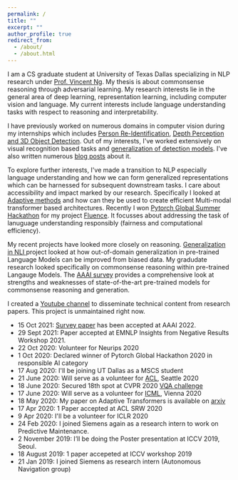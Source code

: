 ```yaml
---
permalink: /
title: ""
excerpt: ""
author_profile: true
redirect_from:
  - /about/
  - /about.html
---
```


I am a CS graduate student at University of Texas Dallas specializing in NLP research under [Prof. Vincent Ng](http://www.hlt.utdallas.edu/~vince/). My thesis is about commonsense reasoning through adversarial learning. My research interests lie in the general area of deep learning, representation learning, including computer vision and language. My current interests include language understanding tasks with respect to reasoning and interpretability.

I have previously worked on numerous domains in computer vision during my internships which includes [Person Re-Identification](https://prajjwal1.github.io/publications/IncrementalPersonReid), [Depth Perception and 3D Object Detection](https://www.youtube.com/watch?v=vlDTgj3Kut8). Out of my interests, I've worked extensively on visual recognition based tasks and [generalization of detection models](https://prajjwal1.github.io/publications/GenDetectionIccvw19). I've also written numerous [blog posts](https://prajjwal1.github.io/blog/) about it.

To explore further interests, I've made a transition to NLP especially language understanding and how we can form generalized representations which can be harnessed for subsequent downstream tasks. I care about accessibility and impact marked by our research. Specifically I looked at [Adaptive methods](https://prajjwal1.github.io/publications/adaptive_tfmr_acl_srw_2020) and how can they be used to create efficient Multi-modal transformer based architectures. Recently I won [Pytorch Global Summer Hackathon](https://pytorch.org/blog/announcing-the-winners-of-the-2020-global-pytorch-summer-hackathon/) for my project [Fluence](https://github.com/prajjwal1/fluence). It focusses about addressing the task of lanuguage understanding responsibly (fairness and computational efficiency).

My recent projects have looked more closely on reasoning. [Generalization in NLI ](https://arxiv.org/abs/2110.01518) project looked at how out-of-domain generalization in pre-trained Language Models can be improved from biased data. My gradudate research looked specifically on commonsense reasoning within pre-trained Langauge Models. The [AAAI survey](https://arxiv.org/abs/2201.12438) provides a comprehensive look at strengths and weaknesses of state-of-the-art pre-trained models for commonsense reasoning and generation.


I created a [Youtube channel](https://youtube.com/c/aijournal) to disseminate technical content from research papers. This project is unmaintained right now.

* 15 Oct 2021: [Survey paper](https://arxiv.org/abs/2201.12438) has been accepted at AAAI 2022.
* 29 Sept 2021: Paper accepted at EMNLP Insights from Negative Results Workshop 2021.
* 22 Oct 2020: Volunteer for Neurips 2020
* 1 Oct 2020: Declared winner of Pytorch Global Hackathon 2020 in responsible AI category
* 17 Aug 2020: I'll be joining UT Dallas as a MSCS student
* 21 June 2020: Will serve as a volunteer for [ACL](https://acl2020.org/), Seattle 2020
* 18 June 2020: Secured 18th spot at CVPR 2020 [VQA challenge](https://visualqa.org/roe)
* 17 June 2020: Will serve as a volunteer for [ICML](https://icml.cc/Conferences/2020), Vienna 2020
* 18 May 2020: My paper on Adaptive Transformers is available on [arxiv](https://arxiv.org/abs/2005.07486)
* 17 Apr 2020: 1 Paper accepted at ACL SRW 2020
* 9 Apr 2020: I'll be a volunteer for ICLR 2020
* 24 Feb 2020: I joined Siemens again as a research intern to work on Predictive Maintenance.
* 2 November 2019: I’ll be doing the Poster presentation at ICCV 2019, Seoul.
* 18 August 2019: 1 paper accepeted at ICCV workshop 2019
* 21 Jan 2019: I joined Siemens as research intern (Autonomous Navigation group)



<!-- Conferences attended: ICCV 2019, ICLR 2020, ACL 2020, EMNLP 2020 -->
